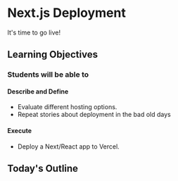 # Next.js Deployment

It's time to go live!

## Learning Objectives

### Students will be able to

#### Describe and Define

- Evaluate different hosting options.
- Repeat stories about deployment in the bad old days

#### Execute

- Deploy a Next/React app to Vercel.

## Today's Outline

<!-- To Be Completed By Instructor -->
